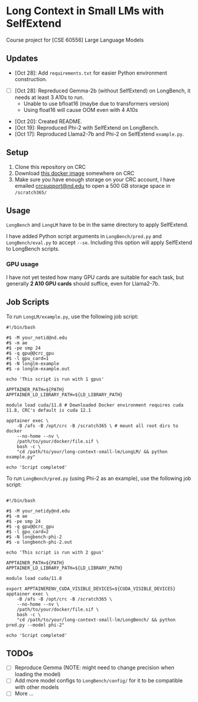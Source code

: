 # Long Context in Small LMs with SelfExtend

Course project for [CSE 60556] Large Language Models

## Updates

- \[Oct 28\]: Add `requirements.txt` for easier Python environment construction.
- [ ] \[Oct 28\]: Repreduced Gemma-2b (without SelfExtend) on LongBench, it needs at least 3 A10s to run.
	- Unable to use bfloat16 (maybe due to transformers version)
	- Using float16 will cause OOM even with 4 A10s
- \[Oct 20\]: Created README.
- \[Oct 19\]: Reproduced Phi-2 with SelfExtend on LongBench.
- \[Oct 17\]: Reproduced Llama2-7b and Phi-2 on SelfExtend `example.py`.

## Setup

1. Clone this repository on CRC
2. Download [this docker image](https://hub.docker.com/r/hoytjin/selfextend_docker/tags) somewhere on CRC
3. Make sure you have enough storage on your CRC account, I have emailed crcsupport@nd.edu to open a 500 GB storage space in `/scratch365/`

## Usage

`LongBench` and `LongLM` have to be in the same directory to apply SelfExtend.

I have added Python script arguments in `LongBench/pred.py` and `LongBench/eval.py` to accept `--se`. Including this option will apply SelfExtend to LongBench scripts.

### GPU usage

I have not yet tested how many GPU cards are suitable for each task, but generally **2 A10 GPU cards** should suffice, even for Llama2-7b.

## Job Scripts

To run `LongLM/example.py`, use the following job script:
```
#!/bin/bash

#$ -M your_netid@nd.edu
#$ -m ae
#$ -pe smp 24
#$ -q gpu@@crc_gpu
#$ -l gpu_card=1
#$ -N longlm-example
#$ -o longlm-example.out

echo 'This script is run with 1 gpus'

APPTAINER_PATH=${PATH}
APPTAINER_LD_LIBRARY_PATH=${LD_LIBRARY_PATH}

module load cuda/11.8 # Downloaded Docker environment requires cuda 11.8, CRC's default is cuda 12.1

apptainer exec \
	-B /afs -B /opt/crc -B /scratch365 \ # mount all root dirs to docker
	--no-home --nv \
	/path/to/your/docker/file.sif \
	bash -c \
	"cd /path/to/your/long-context-small-lm/LongLM/ && python example.py"

echo 'Script completed'
```

To run `LongBench/pred.py` (using Phi-2 as an example), use the following job script:
```

#!/bin/bash

#$ -M your_netidy@nd.edu
#$ -m ae
#$ -pe smp 24
#$ -q gpu@@crc_gpu
#$ -l gpu_card=2
#$ -N longbench-phi-2
#$ -o longbench-phi-2.out

echo 'This script is run with 2 gpus'

APPTAINER_PATH=${PATH}
APPTAINER_LD_LIBRARY_PATH=${LD_LIBRARY_PATH}

module load cuda/11.8

export APPTAINERENV_CUDA_VISIBLE_DEVICES=${CUDA_VISIBLE_DEVICES}
apptainer exec \
	-B /afs -B /opt/crc -B /scratch365 \
	--no-home --nv \
	/path/to/your/docker/file.sif \
	bash -c \
	"cd /path/to/your/long-context-small-lm/LongBench/ && python pred.py --model phi-2"

echo 'Script completed'

```

## TODOs

- [ ] Reproduce Gemma (NOTE: might need to change precision when loading the model)
- [ ] Add more model configs to `LongBench/config/` for it to be compatible with other models
- [ ] More ...
